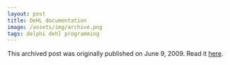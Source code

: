 ```yaml
---
layout: post
title: DeHL documentation
image: /assets/img/archive.png
tags: delphi dehl programming
---
```

This archived post was originally published on June 9, 2009. Read it [here](/alex.ciobanu.org/indexf3dd.html).
